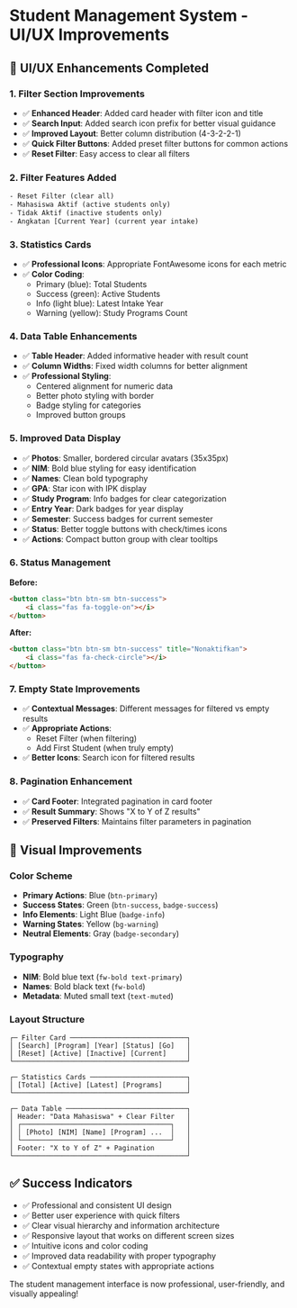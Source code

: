 # Student Management System - UI/UX Improvements

## 🎨 UI/UX Enhancements Completed

### 1. Filter Section Improvements
- ✅ **Enhanced Header**: Added card header with filter icon and title
- ✅ **Search Input**: Added search icon prefix for better visual guidance
- ✅ **Improved Layout**: Better column distribution (4-3-2-2-1)
- ✅ **Quick Filter Buttons**: Added preset filter buttons for common actions
- ✅ **Reset Filter**: Easy access to clear all filters

### 2. Filter Features Added
```html
- Reset Filter (clear all)
- Mahasiswa Aktif (active students only)
- Tidak Aktif (inactive students only)  
- Angkatan [Current Year] (current year intake)
```

### 3. Statistics Cards
- ✅ **Professional Icons**: Appropriate FontAwesome icons for each metric
- ✅ **Color Coding**: 
  - Primary (blue): Total Students
  - Success (green): Active Students  
  - Info (light blue): Latest Intake Year
  - Warning (yellow): Study Programs Count

### 4. Data Table Enhancements
- ✅ **Table Header**: Added informative header with result count
- ✅ **Column Widths**: Fixed width columns for better alignment
- ✅ **Professional Styling**: 
  - Centered alignment for numeric data
  - Better photo styling with border
  - Badge styling for categories
  - Improved button groups

### 5. Improved Data Display
- ✅ **Photos**: Smaller, bordered circular avatars (35x35px)
- ✅ **NIM**: Bold blue styling for easy identification
- ✅ **Names**: Clean bold typography
- ✅ **GPA**: Star icon with IPK display
- ✅ **Study Program**: Info badges for clear categorization
- ✅ **Entry Year**: Dark badges for year display
- ✅ **Semester**: Success badges for current semester
- ✅ **Status**: Better toggle buttons with check/times icons
- ✅ **Actions**: Compact button group with clear tooltips

### 6. Status Management
**Before:**
```html
<button class="btn btn-sm btn-success">
    <i class="fas fa-toggle-on"></i>
</button>
```

**After:**
```html
<button class="btn btn-sm btn-success" title="Nonaktifkan">
    <i class="fas fa-check-circle"></i>
</button>
```

### 7. Empty State Improvements
- ✅ **Contextual Messages**: Different messages for filtered vs empty results
- ✅ **Appropriate Actions**: 
  - Reset Filter (when filtering)
  - Add First Student (when truly empty)
- ✅ **Better Icons**: Search icon for filtered results

### 8. Pagination Enhancement
- ✅ **Card Footer**: Integrated pagination in card footer
- ✅ **Result Summary**: Shows "X to Y of Z results"
- ✅ **Preserved Filters**: Maintains filter parameters in pagination

## 🎯 Visual Improvements

### Color Scheme
- **Primary Actions**: Blue (`btn-primary`)
- **Success States**: Green (`btn-success`, `badge-success`)
- **Info Elements**: Light Blue (`badge-info`)
- **Warning States**: Yellow (`bg-warning`)
- **Neutral Elements**: Gray (`badge-secondary`)

### Typography
- **NIM**: Bold blue text (`fw-bold text-primary`)
- **Names**: Bold black text (`fw-bold`)
- **Metadata**: Muted small text (`text-muted`)

### Layout Structure
```
┌─ Filter Card ─────────────────────────────┐
│ [Search] [Program] [Year] [Status] [Go]   │
│ [Reset] [Active] [Inactive] [Current]     │
└───────────────────────────────────────────┘

┌─ Statistics Cards ────────────────────────┐
│ [Total] [Active] [Latest] [Programs]      │
└───────────────────────────────────────────┘

┌─ Data Table ──────────────────────────────┐
│ Header: "Data Mahasiswa" + Clear Filter   │
│ ┌─────────────────────────────────────┐   │
│ │ [Photo] [NIM] [Name] [Program] ...  │   │
│ └─────────────────────────────────────┘   │
│ Footer: "X to Y of Z" + Pagination        │
└───────────────────────────────────────────┘
```

## ✅ Success Indicators
- ✅ Professional and consistent UI design
- ✅ Better user experience with quick filters
- ✅ Clear visual hierarchy and information architecture
- ✅ Responsive layout that works on different screen sizes
- ✅ Intuitive icons and color coding
- ✅ Improved data readability with proper typography
- ✅ Contextual empty states with appropriate actions

The student management interface is now professional, user-friendly, and visually appealing!
